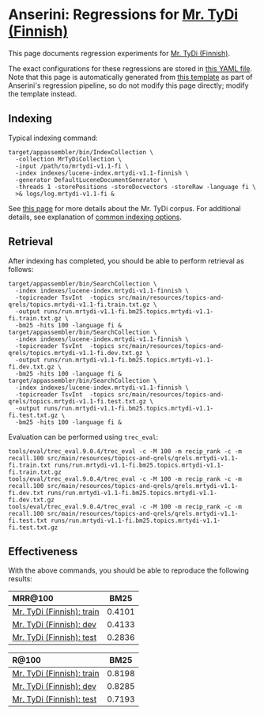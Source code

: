 # Anserini: Regressions for [Mr. TyDi (Finnish)](https://github.com/castorini/mr.tydi)

This page documents regression experiments for [Mr. TyDi (Finnish)](https://github.com/castorini/mr.tydi).

The exact configurations for these regressions are stored in [this YAML file](../src/main/resources/regression/mrtydi-v1.1-fi.yaml).
Note that this page is automatically generated from [this template](../src/main/resources/docgen/templates/mrtydi-v1.1-fi.template) as part of Anserini's regression pipeline, so do not modify this page directly; modify the template instead.

## Indexing

Typical indexing command:

```
target/appassembler/bin/IndexCollection \
  -collection MrTyDiCollection \
  -input /path/to/mrtydi-v1.1-fi \
  -index indexes/lucene-index.mrtydi-v1.1-finnish \
  -generator DefaultLuceneDocumentGenerator \
  -threads 1 -storePositions -storeDocvectors -storeRaw -language fi \
  >& logs/log.mrtydi-v1.1-fi &
```

See [this page](https://github.com/castorini/mr.tydi) for more details about the Mr. TyDi corpus.
For additional details, see explanation of [common indexing options](common-indexing-options.md).

## Retrieval

After indexing has completed, you should be able to perform retrieval as follows:

```
target/appassembler/bin/SearchCollection \
  -index indexes/lucene-index.mrtydi-v1.1-finnish \
  -topicreader TsvInt  -topics src/main/resources/topics-and-qrels/topics.mrtydi-v1.1-fi.train.txt.gz \
  -output runs/run.mrtydi-v1.1-fi.bm25.topics.mrtydi-v1.1-fi.train.txt.gz \
  -bm25 -hits 100 -language fi &
target/appassembler/bin/SearchCollection \
  -index indexes/lucene-index.mrtydi-v1.1-finnish \
  -topicreader TsvInt  -topics src/main/resources/topics-and-qrels/topics.mrtydi-v1.1-fi.dev.txt.gz \
  -output runs/run.mrtydi-v1.1-fi.bm25.topics.mrtydi-v1.1-fi.dev.txt.gz \
  -bm25 -hits 100 -language fi &
target/appassembler/bin/SearchCollection \
  -index indexes/lucene-index.mrtydi-v1.1-finnish \
  -topicreader TsvInt  -topics src/main/resources/topics-and-qrels/topics.mrtydi-v1.1-fi.test.txt.gz \
  -output runs/run.mrtydi-v1.1-fi.bm25.topics.mrtydi-v1.1-fi.test.txt.gz \
  -bm25 -hits 100 -language fi &
```

Evaluation can be performed using `trec_eval`:

```
tools/eval/trec_eval.9.0.4/trec_eval -c -M 100 -m recip_rank -c -m recall.100 src/main/resources/topics-and-qrels/qrels.mrtydi-v1.1-fi.train.txt runs/run.mrtydi-v1.1-fi.bm25.topics.mrtydi-v1.1-fi.train.txt.gz
tools/eval/trec_eval.9.0.4/trec_eval -c -M 100 -m recip_rank -c -m recall.100 src/main/resources/topics-and-qrels/qrels.mrtydi-v1.1-fi.dev.txt runs/run.mrtydi-v1.1-fi.bm25.topics.mrtydi-v1.1-fi.dev.txt.gz
tools/eval/trec_eval.9.0.4/trec_eval -c -M 100 -m recip_rank -c -m recall.100 src/main/resources/topics-and-qrels/qrels.mrtydi-v1.1-fi.test.txt runs/run.mrtydi-v1.1-fi.bm25.topics.mrtydi-v1.1-fi.test.txt.gz
```

## Effectiveness

With the above commands, you should be able to reproduce the following results:

MRR@100                                 | BM25      |
:---------------------------------------|-----------|
[Mr. TyDi (Finnish): train](https://github.com/castorini/mr.tydi)| 0.4101    |
[Mr. TyDi (Finnish): dev](https://github.com/castorini/mr.tydi)| 0.4133    |
[Mr. TyDi (Finnish): test](https://github.com/castorini/mr.tydi)| 0.2836    |


R@100                                   | BM25      |
:---------------------------------------|-----------|
[Mr. TyDi (Finnish): train](https://github.com/castorini/mr.tydi)| 0.8198    |
[Mr. TyDi (Finnish): dev](https://github.com/castorini/mr.tydi)| 0.8285    |
[Mr. TyDi (Finnish): test](https://github.com/castorini/mr.tydi)| 0.7193    |

